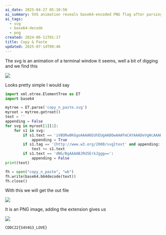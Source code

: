 ```yaml
---
ai_date: 2025-04-27 05:10:50
ai_summary: SVG animation reveals base64-encoded PNG flag after parsing and decoding
ai_tags:
  - svg
  - base64-decode
  - png
created: 2024-06-11T01:17
title: Copy & Paste
updated: 2025-07-14T09:46
---
```


The svg is an animation of a terminal window it seems, well a bit of digging and we find this

![](https://res.cloudinary.com/kumonochisanaka/image/upload/v1718083133/2024/06/72db4692a297c19c5a3f3f4fff0a7ba7.png)

Looks pretty simple I would say

```python
import xml.etree.ElementTree as ET
import base64

mytree = ET.parse('copy_n_paste.svg')
myroot = mytree.getroot()
text = ''
appending = False
for svg in myroot[1][1]:
    for s1 in svg:
        if s1.text == 'iVBORw0KGgoAAAANSUhEUgAABOwAAAFmCAYAAADeVgWcAAAKBWlDQ1BJQ0MgUHJvZmlsZQAASImVlndU':
            appending = True
        if s1.tag == '{http://www.w3.org/2000/svg}text' and appending:
            text += s1.text
        if s1.text == 'dNG/BgAAAABJRU5ErkJggg==':
            appending = False
print(text)

fh = open("copy_n_paste", "wb")
fh.write(base64.b64decode(text))
fh.close()
```

With this we will get the out file

![](https://res.cloudinary.com/kumonochisanaka/image/upload/v1718083134/2024/06/dfee8ea1be6b0a798b4ab9abe72a7b85.png)

It is an PNG image, adding the extension gives us

![](https://res.cloudinary.com/kumonochisanaka/image/upload/v1718083135/2024/06/a7ef03dca2f7c6adcfd8656a8066cc24.png)

```flag
CDDC22{S4V4G3_LOVE}
```